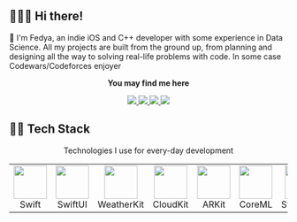 ## 🏄🏻‍♂️ Hi there!
<p>💫 I'm Fedya, an indie iOS and C++ developer with some experience in Data Science. All my projects are built from the ground up, from planning and designing all the way to solving real-life problems with code. In some case Codewars/Codeforces enjoyer</p>
<div align="center">
  <p><b>You may find me here</b></p>
  <a href="https://www.linkedin.com/in/katkov-fedor/">
    <img src="https://img.shields.io/badge/LinkedIn-236CFF?style=for-the-badge&logo=linkedin&logoColor=fff&labelColor=black" />
  </a>
  <a href="https://leetcode.com/u/charming_whaley/">
    <img src="https://img.shields.io/badge/Leetcode-FFA116?style=for-the-badge&logo=leetcode&logoColor=FFA116&labelColor=black" />
  </a>
  <a href="https://www.codewars.com/users/charming_whaley">
    <img src="https://img.shields.io/badge/Codewars-B1361E?style=for-the-badge&logo=codewars&logoColor=B1361E&labelColor=black" />
  </a>
  <a href="https://codeforces.com/profile/charming_whaley">
    <img src="https://img.shields.io/badge/Codeforces-1F8ACB?style=for-the-badge&logo=codeforces&logoColor=1F8ACB&labelColor=black" />
  </a>
</div>

## 🧑‍💻 Tech Stack

<p align="center">Technologies I use for every-day development</p>
<table align="center">
  <tr>
    <td align="center">
      <img src="https://avatars.githubusercontent.com/u/42816656?s=280&v=4" width="60px"><br/>Swift
    </td>
    <td align="center">
      <img src="https://developer.apple.com/assets/elements/icons/swiftui/swiftui-96x96_2x.png" width="60px"><br/>SwiftUI
    </td>
    <td align="center">
      <img src="https://developer.apple.com/assets/elements/icons/weatherkit/weatherkit-96x96_2x.png" width="60px"><br/>WeatherKit
    </td>
    <td align="center">
      <img src="https://www.myuiviews.com/img/cloudkit@2x.png" width="60px"><br/>CloudKit
    </td>
    <td align="center">
      <img src="https://static.wikia.nocookie.net/ipod/images/d/d1/ARKit_2_icon.png/revision/latest?cb=20220417062630" width="60px"><br/>ARKit
    </td>
    <td align="center">
      <img src="https://developer.apple.com/assets/elements/icons/core-ml/core-ml-128x128_2x.png" width="60px"><br/>CoreML
    </td>
    <td align="center">
      <img src="https://developer.apple.com/assets/elements/icons/swiftdata/swiftdata-96x96_2x.png" width="60px"><br/>SwiftData
    </td>
    <td align="center">
      <img src="https://developer.apple.com/assets/elements/icons/metal/metal-96x96_2x.png" width="60px"><br/>Metal
    </td>
    <td align="center">
      <img src="https://developer.apple.com/assets/elements/icons/apple-intelligence/apple-intelligence-96x96_2x.png" width="60px"><br/>AI
    </td>
  </tr>
</table>

